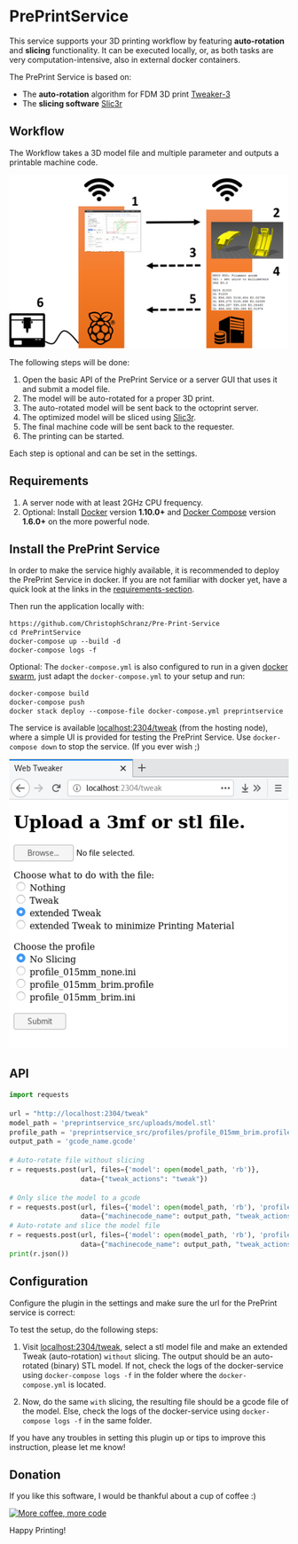 # PrePrintService

This service supports your 3D printing workflow by featuring **auto-rotation** 
and **slicing** functionality.
It can be executed locally, or, as both tasks are very computation-intensive, 
also in external docker containers.

The PrePrint Service is based on:
* The **auto-rotation** algorithm for FDM 3D print [Tweaker-3](https://github.com/ChristophSchranz/Tweaker-3)
* The **slicing software** [Slic3r](https://slic3r.org/)


## Workflow

The Workflow takes a 3D model file and multiple parameter and outputs a printable machine code.

![Workflow](/extras/workflow.png)

The following steps will be done:

1. Open the basic API of the PrePrint Service or a server GUI 
that uses it and submit a model file.
2. The model will be auto-rotated for a proper 3D print.
3. The auto-rotated model will be sent back to the octoprint server.
4. The optimized model will be sliced using [Slic3r](https://slic3r.org/).
5. The final machine code will be sent back to the requester.
6. The printing can be started.

Each step is optional and can be set in the settings.

## Requirements

1. A server node with at least 2GHz CPU frequency.
2. Optional: Install [Docker](https://www.docker.com/community-edition#/download) version **1.10.0+**
   and [Docker Compose](https://docs.docker.com/compose/install/) version **1.6.0+**
   on the more powerful node.

## Install the PrePrint Service

In order to make the service highly available, it is recommended to deploy the PrePrint Service 
in docker. If you are
not familiar with docker yet, have a quick look at the links in the 
[requirements-section](#requirements).

Then run the application locally with:

    https://github.com/ChristophSchranz/Pre-Print-Service
    cd PrePrintService
    docker-compose up --build -d
    docker-compose logs -f
     
Optional: The `docker-compose.yml` is also configured to run in a given 
[docker swarm](https://www.youtube.com/watch?v=x843GyFRIIY), just
 adapt the `docker-compose.yml` to your setup and run:

    docker-compose build
    docker-compose push
    docker stack deploy --compose-file docker-compose.yml preprintservice

The service is available [localhost:2304/tweak](http://localhost:2304/tweak) 
(from the hosting node), 
where a simple UI is provided for testing the PrePrint Service.
Use `docker-compose down` to stop the service. (If you ever wish ;)

![PrePrint Service](/extras/PrePrintService.png)


## API

```python
import requests

url = "http://localhost:2304/tweak"
model_path = 'preprintservice_src/uploads/model.stl'
profile_path = 'preprintservice_src/profiles/profile_015mm_brim.profile'
output_path = 'gcode_name.gcode'
        
# Auto-rotate file without slicing
r = requests.post(url, files={'model': open(model_path, 'rb')},
                  data={"tweak_actions": "tweak"})

# Only slice the model to a gcode
r = requests.post(url, files={'model': open(model_path, 'rb'), 'profile': open(profile_path, 'rb')},
                  data={"machinecode_name": output_path, "tweak_actions": "slice"})
# Auto-rotate and slice the model file
r = requests.post(url, files={'model': open(model_path, 'rb'), 'profile': open(profile_path, 'rb')},
                  data={"machinecode_name": output_path, "tweak_actions": "tweak slice"})
print(r.json())
```

## Configuration

Configure the plugin in the settings and make sure the url for the PrePrint service is 
correct:

To test the setup, do the following steps:

1. Visit [localhost:2304/tweak](http://localhost:2304/tweak), select a stl model file
   and make an extended Tweak (auto-rotation) `without` slicing. The output should be
   an auto-rotated (binary) STL model. If not, check the logs of the docker-service
   using `docker-compose logs -f` in the folder where the `docker-compose.yml` is located.

2. Now, do the same `with` slicing, the resulting file should be a gcode file of the model.
   Else, check the logs of the docker-service using `docker-compose logs -f` in the 
   same folder.
   
If you have any troubles in setting this plugin up or tips to improve this instruction,
 please let me know!

## Donation

If you like this software, I would be thankful about a cup of coffee :) 

[![More coffee, more code](https://img.shields.io/badge/Donate-PayPal-green.svg)](https://www.paypal.com/cgi-bin/webscr?cmd=_s-xclick&hosted_button_id=RG7UBJMUNLMHN&source=url)

Happy Printing!
